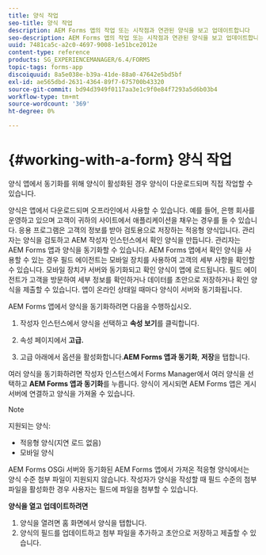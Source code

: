 ```yaml
---
title: 양식 작업
seo-title: 양식 작업
description: AEM Forms 앱의 작업 또는 시작점과 연관된 양식을 보고 업데이트합니다
seo-description: AEM Forms 앱의 작업 또는 시작점과 연관된 양식을 보고 업데이트합니다
uuid: 7481ca5c-a2c0-4697-9008-1e51bce2012e
content-type: reference
products: SG_EXPERIENCEMANAGER/6.4/FORMS
topic-tags: forms-app
discoiquuid: 8a5e038e-b39a-41de-88a0-47642e5bd5bf
exl-id: ae565dbd-2631-4364-89f7-675700b43320
source-git-commit: bd94d3949f0117aa3e1c9f0e84f7293a5d6b03b4
workflow-type: tm+mt
source-wordcount: '369'
ht-degree: 0%

---
```


# {#working-with-a-form} 양식 작업

양식 앱에서 동기화를 위해 양식이 활성화된 경우 양식이 다운로드되며 직접 작업할 수 있습니다.

양식은 앱에서 다운로드되며 오프라인에서 사용할 수 있습니다. 예를 들어, 은행 회사를 운영하고 있으며 고객이 귀하의 사이트에서 애플리케이션을 채우는 경우를 들 수 있습니다. 응용 프로그램은 고객의 정보를 받아 검토용으로 저장하는 적응형 양식입니다. 관리자는 양식을 검토하고 AEM 작성자 인스턴스에서 확인 양식을 만듭니다. 관리자는 AEM Forms 앱과 양식을 동기화할 수 있습니다. AEM Forms 앱에서 확인 양식을 사용할 수 있는 경우 필드 에이전트는 모바일 장치를 사용하여 고객의 세부 사항을 확인할 수 있습니다. 모바일 장치가 서버와 동기화되고 확인 양식이 앱에 로드됩니다. 필드 에이전트가 고객을 방문하여 세부 정보를 확인하거나 데이터를 초안으로 저장하거나 확인 양식을 제출할 수 있습니다. 앱이 온라인 상태일 때마다 양식이 서버와 동기화됩니다.

AEM Forms 앱에서 양식을 동기화하려면 다음을 수행하십시오.

1. 작성자 인스턴스에서 양식을 선택하고 **속성 보기**&#x200B;를 클릭합니다.

1. 속성 페이지에서 **고급.**
1. 고급 아래에서 옵션을 활성화합니다.**AEM Forms 앱과 동기화**, **저장**&#x200B;을 탭합니다.

여러 양식을 동기화하려면 작성자 인스턴스에서 Forms Manager에서 여러 양식을 선택하고 **AEM Forms 앱과 동기화**&#x200B;를 누릅니다. 양식이 게시되면 AEM Forms 앱은 게시 서버에 연결하고 양식을 가져올 수 있습니다.

>[!NOTE]
>
>지원되는 양식:
>
>* 적응형 양식(지연 로드 없음)
>* 모바일 양식

>
>
AEM Forms OSGi 서버와 동기화된 AEM Forms 앱에서 가져온 적응형 양식에서는 양식 수준 첨부 파일이 지원되지 않습니다. 작성자가 양식을 작성할 때 필드 수준의 첨부 파일을 활성화한 경우 사용자는 필드에 파일을 첨부할 수 있습니다.

**양식을 열고 업데이트하려면**

1. 양식을 열려면 홈 화면에서 양식을 탭합니다.
1. 양식의 필드를 업데이트하고 첨부 파일을 추가하고 초안으로 저장하고 제출할 수 있습니다.
